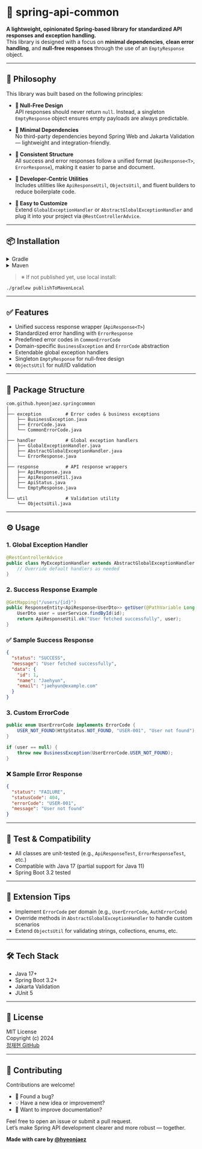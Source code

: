 # 🌱 spring-api-common

**A lightweight, opinionated Spring-based library for standardized API responses and exception handling.**  
This library is designed with a focus on **minimal dependencies**, **clean error handling**, and **null-free responses** through the use of an `EmptyResponse` object.

---

## 🎯 Philosophy

This library was built based on the following principles:

- **🚫 Null-Free Design**  
  API responses should never return `null`. Instead, a singleton `EmptyResponse` object ensures empty payloads are always predictable.

- **🔗 Minimal Dependencies**  
  No third-party dependencies beyond Spring Web and Jakarta Validation — lightweight and integration-friendly.

- **📐 Consistent Structure**  
  All success and error responses follow a unified format (`ApiResponse<T>`, `ErrorResponse`), making it easier to parse and document.

- **🧰 Developer-Centric Utilities**  
  Includes utilities like `ApiResponseUtil`, `ObjectsUtil`, and fluent builders to reduce boilerplate code.

- **🧩 Easy to Customize**  
  Extend `GlobalExceptionHandler` or `AbstractGlobalExceptionHandler` and plug it into your project via `@RestControllerAdvice`.

---

## 📦 Installation

<details>
<summary>Gradle</summary>

```groovy
dependencies {
    implementation group: 'io.github.hyeonjaez', name: 'spring-api-common', version: '0.0.1'
}
```
</details>

<details>
<summary>Maven</summary>

```xml
<dependency>
    <groupId>io.github.hyeonjaez</groupId>
    <artifactId>spring-api-common</artifactId>
    <version>0.0.1</version>
</dependency>
```
</details>

> ※ If not published yet, use local install:
```bash
./gradlew publishToMavenLocal
```

---

## ✅ Features

- Unified success response wrapper (`ApiResponse<T>`)
- Standardized error handling with `ErrorResponse`
- Predefined error codes in `CommonErrorCode`
- Domain-specific `BusinessException` and `ErrorCode` abstraction
- Extendable global exception handlers
- Singleton `EmptyResponse` for null-free design
- `ObjectsUtil` for null/ID validation

---

## 📁 Package Structure

```
com.github.hyeonjaez.springcommon
│
├── exception         # Error codes & business exceptions
│   ├── BusinessException.java
│   ├── ErrorCode.java
│   └── CommonErrorCode.java
│
├── handler           # Global exception handlers
│   ├── GlobalExceptionHandler.java
│   ├── AbstractGlobalExceptionHandler.java
│   └── ErrorResponse.java
│
├── response          # API response wrappers
│   ├── ApiResponse.java
│   ├── ApiResponseUtil.java
│   ├── ApiStatus.java
│   └── EmptyResponse.java
│
└── util              # Validation utility
    └── ObjectsUtil.java
```

---

## ⚙️ Usage

### 1. Global Exception Handler

```java
@RestControllerAdvice
public class MyExceptionHandler extends AbstractGlobalExceptionHandler {
    // Override default handlers as needed
}
```

### 2. Success Response Example

```java
@GetMapping("/users/{id}")
public ResponseEntity<ApiResponse<UserDto>> getUser(@PathVariable Long id) {
    UserDto user = userService.findById(id);
    return ApiResponseUtil.ok("User fetched successfully", user);
}
```

### ✅ Sample Success Response

```json
{
  "status": "SUCCESS",
  "message": "User fetched successfully",
  "data": {
    "id": 1,
    "name": "Jaehyun",
    "email": "jaehyun@example.com"
  }
}
```

### 3. Custom ErrorCode

```java
public enum UserErrorCode implements ErrorCode {
    USER_NOT_FOUND(HttpStatus.NOT_FOUND, "USER-001", "User not found");
}
```

```java
if (user == null) {
    throw new BusinessException(UserErrorCode.USER_NOT_FOUND);
}
```
### ❌ Sample Error Response
```json
{
  "status": "FAILURE",
  "statusCode": 404,
  "errorCode": "USER-001",
  "message": "User not found"
}
```

---

## 🧪 Test & Compatibility

- All classes are unit-tested (e.g., `ApiResponseTest`, `ErrorResponseTest`, etc.)
- Compatible with Java 17 (partial support for Java 11)
- Spring Boot 3.2 tested

---

## 📝 Extension Tips

- Implement `ErrorCode` per domain (e.g., `UserErrorCode`, `AuthErrorCode`)
- Override methods in `AbstractGlobalExceptionHandler` to handle custom scenarios
- Extend `ObjectsUtil` for validating strings, collections, enums, etc.

---

## 🛠 Tech Stack

- Java 17+
- Spring Boot 3.2+
- Jakarta Validation
- JUnit 5

---

## 📜 License

MIT License  
Copyright (c) 2024  
[정재현 GitHub](https://github.com/hyeonjaez)

---

## 🙌 Contributing

Contributions are welcome!

- 🐛 Found a bug?
- 💡 Have a new idea or improvement?
- 📄 Want to improve documentation?

Feel free to open an issue or submit a pull request.  
Let’s make Spring API development clearer and more robust — together.

**Made with care by [@hyeonjaez](https://github.com/hyeonjaez)**
